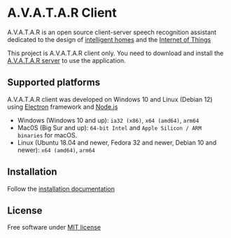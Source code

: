 # A.V.A.T.A.R Client

A.V.A.T.A.R is an open source client-server speech recognition assistant dedicated to the design of [intelligent homes](https://en.wikipedia.org/wiki/Home_automation) and the [Internet of Things](https://en.wikipedia.org/wiki/Internet_of_things)

This project is A.V.A.T.A.R client only. You need to download and install the [A.V.A.T.A.R server](https://github.com/Avatar-Home-Automation/A.V.A.T.A.R-Server) to use the application.


## Supported platforms

A.V.A.T.A.R client was developed on Windows 10 and Linux (Debian 12) using [Electron](https://www.electronjs.org/) framework and [Node.js](https://nodejs.org/)

* Windows (Windows 10 and up): `ia32 (x86)`, `x64 (amd64)`, `arm64`
* Mac0S (Big Sur and up): `64-bit Intel` and `Apple Silicon / ARM binaries` for macOS.
* Linux (Ubuntu 18.04 and newer, Fedora 32 and newer, Debian 10 and newer): `x64 (amd64)`, `arm64`

## Installation

Follow the [installation documentation](https://avatar-home-automation.github.io/docs/)

## License
Free software under [MIT license](https://github.com/avatar-home-automation/A.V.A.T.A.R-Client/blob/master/LICENSE)

